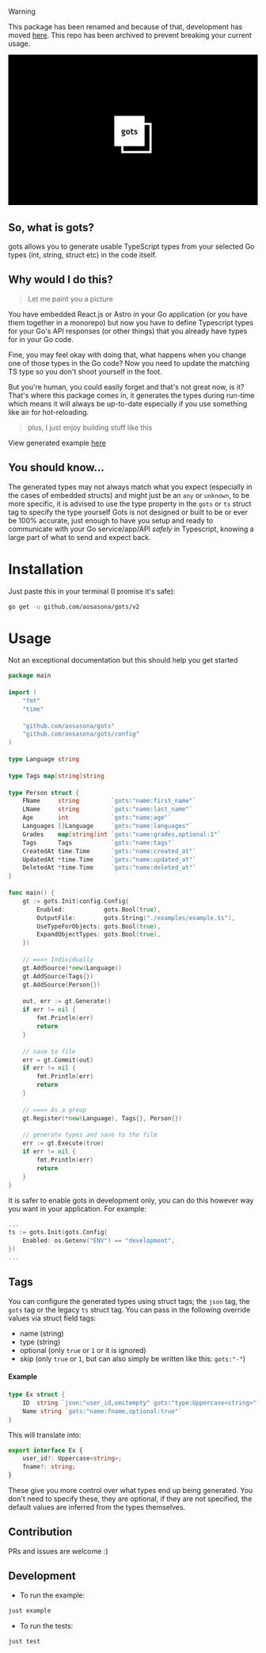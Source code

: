 > [!WARNING]
> This package has been renamed and because of that, development has moved [here](https://github.com/aosasona/mirror). This repo has been archived to prevent breaking your current usage.

![gots](./assets/gots.png)

## So, what is gots?

gots allows you to generate usable TypeScript types from your selected Go types (int, string, struct etc) in the code itself.

## Why would I do this?

> Let me paint you a picture

You have embedded React.js or Astro in your Go application (or you have them together in a monorepo) but now you have to define Typescript types for your Go's API responses (or other things) that you already have types for in your Go code.

Fine, you may feel okay with doing that, what happens when you change one of those types in the Go code? Now you need to update the matching TS type so you don't shoot yourself in the foot.

But you're human, you could easily forget and that's not great now, is it? That's where this package comes in, it generates the types during run-time which means it will always be up-to-date especially if you use something like air for hot-reloading.

> plus, I just enjoy building stuff like this

View generated example [here](./examples/example.ts)

## You should know...

The generated types may not always match what you expect (especially in the cases of embedded structs) and might just be an `any` or `unknown`, to be more specific, it is advised to use the type property in the `gots` or `ts` struct tag to specify the type yourself
Gots is not designed or built to be or ever be 100% accurate, just enough to have you setup and ready to communicate with your Go service/app/API _safely_ in Typescript, knowing a large part of what to send and expect back.

# Installation

Just paste this in your terminal (I promise it's safe):

```bash
go get -u github.com/aosasona/gots/v2
```

# Usage

Not an exceptional documentation but this should help you get started

```go
package main

import (
	"fmt"
	"time"

	"github.com/aosasona/gots"
	"github.com/aosasona/gots/config"
)

type Language string

type Tags map[string]string

type Person struct {
	FName     string         `gots:"name:first_name"`
	LName     string         `gots:"name:last_name"`
	Age       int            `gots:"name:age"`
	Languages []Language     `gots:"name:languages"`
	Grades    map[string]int `gots:"name:grades,optional:1"`
	Tags      Tags           `gots:"name:tags"`
	CreatedAt time.Time      `gots:"name:created_at"`
	UpdatedAt *time.Time     `gots:"name:updated_at"`
	DeletedAt *time.Time     `gots:"name:deleted_at"`
}

func main() {
	gt := gots.Init(config.Config{
		Enabled:           gots.Bool(true),
		OutputFile:        gots.String("./examples/example.ts"),
		UseTypeForObjects: gots.Bool(true),
		ExpandObjectTypes: gots.Bool(true),
	})

	// ===> Individually
	gt.AddSource(*new(Language))
	gt.AddSource(Tags{})
	gt.AddSource(Person{})

	out, err := gt.Generate()
	if err != nil {
		fmt.Println(err)
		return
	}

	// save to file
	err = gt.Commit(out)
	if err != nil {
		fmt.Println(err)
		return
	}

	// ===> As a group
	gt.Register(*new(Language), Tags{}, Person{})

	// generate types and save to the file
	err := gt.Execute(true)
	if err != nil {
		fmt.Println(err)
		return
	}
}
```

It is safer to enable gots in development only, you can do this however way you want in your application. For example:

```go
...
ts := gots.Init(gots.Config{
	Enabled: os.Getenv("ENV") == "development",
})
...
```

## Tags

You can configure the generated types using struct tags; the `json` tag, the `gots` tag or the legacy `ts` struct tag. You can pass in the following override values via struct field tags:

- name (string)
- type (string)
- optional (only `true` or `1` or it is ignored)
- skip (only `true` or `1`, but can also simply be written like this: `gots:"-"`)

#### Example

```go
type Ex struct {
	ID	string `json:"user_id,omitempty" gots:"type:Uppercase<string>"`
	Name string `gots:"name:fname,optional:true"`
}
```

This will translate into:

```typescript
export interface Ex {
	user_id?: Uppercase<string>;
	fname?: string;
}
```

These give you more control over what types end up being generated. You don't need to specify these, they are optional, if they are not specified, the default values are inferred from the types themselves.

## Contribution

PRs and issues are welcome :)

## Development

- To run the example:

```sh
just example
```

- To run the tests:

```sh
just test
```
